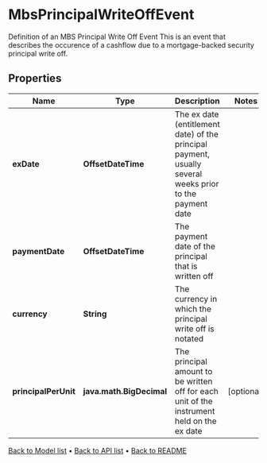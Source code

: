 

# MbsPrincipalWriteOffEvent

Definition of an MBS Principal Write Off Event  This is an event that describes the occurence of a cashflow due to a mortgage-backed security principal write off.

## Properties

| Name | Type | Description | Notes |
|------------ | ------------- | ------------- | -------------|
|**exDate** | **OffsetDateTime** | The ex date (entitlement date) of the principal payment, usually several weeks prior to the payment date |  |
|**paymentDate** | **OffsetDateTime** | The payment date of the principal that is written off |  |
|**currency** | **String** | The currency in which the principal write off is notated |  |
|**principalPerUnit** | **java.math.BigDecimal** | The principal amount to be written off for each unit of the instrument held on the ex date |  [optional] |



[Back to Model list](../README.md#documentation-for-models) &#8226; [Back to API list](../README.md#documentation-for-api-endpoints) &#8226; [Back to README](../README.md)


